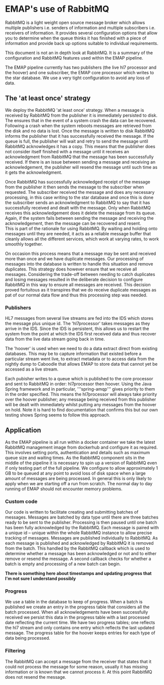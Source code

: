 # EMAP's use of RabbitMQ 

 

RabbitMQ is a light weight open source message broker which allows multiple publishers 
i.e. senders of information and multiple subscribers i.e. receivers of information. 
It provides several configuration options that allow you to determine when the queue thinks it has finished with a piece of information and provide back up options suitable to individual requirements. 

 

This document is not an in depth look at RabbitMQ. It is a summary of the configuration and RabbitMQ features used within the EMAP pipeline. 

 

The EMAP pipeline currently has two publishers (the live hl7 processor and the hoover) and one subscriber, the EMAP core processor which writes to the star database. We use a very tight configuration to avoid any loss of data. 

 

## The 'at least once' strategy 

  

We deploy the RabbitMQ 'at least once' strategy. When a message is received by RabbitMQ from the publisher it is immediately persisted to disk. 
The ensures that in the event of a system crash the data can be recovered. Following a crash when the system reboots messages are retrieved from the disk and no data is lost. 
Once the message is written to disk RabbitMQ informs the publisher that it has successfully received the message. 
If the queue is full, the publisher will wait and retry to send the message until RabbitMQ acknowledges it has a copy. 
This means that the publisher does not consider itself finished with a message until it receives an acknowledgment from RabbitMQ that the message has been successfully received. 
If there is an issue between sending a message and receiving an acknowledgement, the publisher will resend the message until such time as it gets the acknowledgment.  

 

Once RabbitMQ has successfully acknowledged receipt of the message from the publisher it then sends the message to the subscriber when requested. 
The subscriber received the message and does any necessary processing, in this case writing to the star database and once this is done the subscriber sends an acknowledgment to RabbitMQ to say that it has successfully received and dealt with the message. 
Only when RabbitMQ receives this acknowledgement does it delete the message from its queue.  
Again, if the system fails between sending the message and receiving the acknowledgement, then the message can be recovered and resent.        
This is part of the rationale for using RabbitMQ. 
By waiting and holding onto messages until they are needed, it acts as a reliable message buffer that cleanly allows all the different services, which work at varying rates, to work smoothly together.
 

On occasion this process means that a message may be sent and received more than once and we have duplicate messages. 
Our processing of messages into the database is written to handle this situation and remove duplicates. 
This strategy does however ensure that we receive all messages. 
Considering the trade-off between needing to catch duplicates and losing messages resulted in the deliberate decision to configure RabbitMQ in this way to ensure all messages are received. 
This decision proved fortuitous as it transpires that we do receive duplicate messages as pat of our normal data flow and thus this processing step was needed. 

 

### Publishers 

 

HL7 messages from several live streams are fed into the IDS which stores the message plus unique id. The 'hl7processor' takes messages as they arrive in the IDS. Since the IDS is persistent, this allows us to restart the system from the point at which the IDS first received data and thus recover data from the live data stream going back in time.

The 'hoover' is used when we need to do a data extract direct from existing databases. This may be to capture information that existed before a particular stream went live, to extract metadata or to access data from the nightly dump to Caboodle that allows EMAP to store data that cannot yet be accessed as a live stream. 

Each pubisher writes to a queue which is published to the core processor and sent to RabbitMQ in order: hl7processor then hoover. Using the Java Spring framework and in particular, '''spring-amqp'''  gives priority to them in the order specified. This means the hl7processor will always take priority over the hoover publisher; any message being received from this publisher will be dealt with immediately whilst putting any messages from the hoover on hold. Note it is hard to find documentation that confirms this but our own testing shows Spring seems to follow this approach. 

 

## Application 

 

As the EMAP pipeline is all run within a docker container we take the latest RabbitMQ management image from dockerhub and configure it as required. This involves setting ports, authentication and details such as maximum queue size and waiting times. As the RabbitMQ component sits in the middle of the pipeline it is necessary to spin up a version of RabbitMQ even if only testing part of the full pipeline. We configure to allow approximately 1 GB to be queued at any point to avoid loss of disk space when a large amount of messages are being processed. In general this is only likely to apply when we are starting off a run from scratch. The normal day to day running of EMAP should not encounter memory problems. 

 

### Custom code 

 

Our code is written to facilitate creating and submitting batches of messages. Messages are batched by data type until there are three batches ready to be sent to the publisher. Processing is then paused until one batch has been fully acknowledged by the RabbitMQ. Each message is paired with a unique id – unique within the whole RabbitMQ instance to allow precise tracking of messages. Messages are published individually to RabbitMQ.  As each message is published and acknowledged by RabbitMQ it is removed from the batch. This handled by the RabbitMQ callback which is used to determine whether a message has been acknowledged or not and to either remove or resend the message. A second callback  checks for whether a batch is empty and processing of a new batch can begin. 

 

**There is something here about timestamps and updating progress that I'm not sure I understand possibly**


### Progress 

 

We use a table in the database to keep of progress. When a batch is published we create an entry in the progress table that considers all the batch processed. When all acknowledgements have been successfully received we persist this data in the progress table with a last processed date reflecting the current time. We have two progress tables; one reflects the hl7 stream and only contains one entry which reflects the last updated message. The progress table for the hoover keeps entries for each type of data being processed. 

 

### Filtering 

 

The RabbitMQ can accept a message from the receiver that states that it could not process the message for some reason, usually it has missing information or is known that we cannot process it. At this point RabbitMQ does not resend the message.   